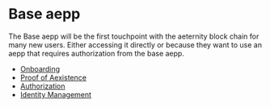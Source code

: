 # Base aepp

The Base aepp will be the first touchpoint with the aeternity block chain for many new users. Either accessing it directly or because they want to use an aepp that requires authorization from the base aepp.


* [Onboarding](onboarding.md)
* [Proof of Aexistence](proof-of-aexistence.md)
* [Authorization](authorization.md)
* [Identity Management](identity-management.md)
